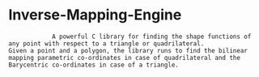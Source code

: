 # Inverse-Mapping-Engine
                A powerful C library for finding the shape functions of any point with respect to a triangle or quadrilateral.                 Given a point and a polygon, the library runs to find the bilinear mapping parametric co-ordinates in case of quadrilateral and the Barycentric co-ordinates in case of a triangle.
